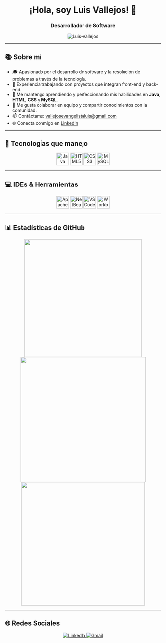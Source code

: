 <!-- Readme de Luis Vallejos -->

<h1 align="center">¡Hola, soy Luis Vallejos! 👋</h1>
<h3 align="center">Desarrollador de Software</h3>

<p align="center">
  <img src="https://komarev.com/ghpvc/?username=Luis-Vallejos&label=Visitas%20al%20perfil&color=0e75b6&style=flat" alt="Luis-Vallejos" />
</p>
<!-- Este badge muestra las visitas a tu perfil con Komarev :contentReference[oaicite:0]{index=0} -->

---

## 📚 Sobre mí

- 🎓 Apasionado por el desarrollo de software y la resolución de problemas a través de la tecnología.
- 🧰 Experiencia trabajando con proyectos que integran front-end y back-end.
- 🌱 Me mantengo aprendiendo y perfeccionando mis habilidades en **Java**, **HTML**, **CSS** y **MySQL**.
- 💬 Me gusta colaborar en equipo y compartir conocimientos con la comunidad.
- 📫 Contáctame: [vallejosevangelistaluis@gmail.com](mailto:vallejosevangelistaluis@gmail.com)
- 🌐 Conecta conmigo en [LinkedIn](https://www.linkedin.com/in/luis-vallejos-446b0230b)

---

## 🧠 Tecnologías que manejo

<div align="center">
  <img src="https://cdn.jsdelivr.net/gh/devicons/devicon/icons/java/java-original.svg" height="40" alt="Java" />
  <img src="https://cdn.jsdelivr.net/gh/devicons/devicon/icons/html5/html5-original.svg" height="40" alt="HTML5" />
  <img src="https://cdn.jsdelivr.net/gh/devicons/devicon/icons/css3/css3-original.svg" height="40" alt="CSS3" />
  <img src="https://cdn.jsdelivr.net/gh/devicons/devicon/icons/mysql/mysql-original.svg" height="40" alt="MySQL" />
</div>
<!-- Íconos obtenidos de Devicon :contentReference[oaicite:1]{index=1} -->

---

## 💻 IDEs & Herramientas

<div align="center">
  <img src="https://img.shields.io/badge/apache%20tomcat-%23F8DC75.svg?style=for-the-badge&logo=apache-tomcat&logoColor=black" height="40" alt="Apache Tomcat" />
  <img src="https://img.shields.io/badge/Apache_NetBeans-009639?style=for-the-badge&logo=apache-netbeans&logoColor=white" height="40" alt="NetBeans" />
  <img src="https://img.shields.io/badge/VS%20Code-007ACC?style=for-the-badge&logo=visual-studio-code&logoColor=white" height="40" alt="VS Code" />
  <img src="https://img.shields.io/badge/MySQL_Workbench-00758F?style=for-the-badge&logo=mysql&logoColor=white" height="40" alt="Workbench" />
</div>
<!-- Badges de IDEs generados con Shields.io :contentReference[oaicite:2]{index=2} -->

---

## 📊 Estadísticas de GitHub

<p align="center">
  <img src="https://github-readme-stats.vercel.app/api?username=Luis-Vallejos&show_icons=true&theme=vue-dark&count_private=true&hide_border=false" width="380" />
  <img src="https://github-readme-streak-stats-eight.vercel.app?user=luis-vallejos&theme=vue-dark" width="405"/>
  <img src="https://github-readme-stats.vercel.app/api/top-langs/?username=Luis-Vallejos&layout=compact&theme=vue-dark&hide_border=false" width="400" />
</p>

---

## 🌐 Redes Sociales

<div align="center">
  <a href="https://www.linkedin.com/in/luis-vallejos-446b0230b" target="_blank">
    <img src="https://img.shields.io/badge/LinkedIn-0077B5?style=for-the-badge&logo=linkedin&logoColor=white" alt="LinkedIn" />
  </a>
  <a href="mailto:vallejosevangelistaluis@gmail.com">
    <img src="https://img.shields.io/badge/Gmail-D14836?style=for-the-badge&logo=gmail&logoColor=white" alt="Gmail" />
  </a>
</div>
